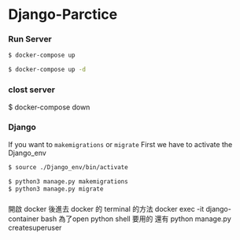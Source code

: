 # Django-Parctice

### Run Server
```sh
$ docker-compose up
```

```sh
$ docker-compose up -d
```

### clost server
$ docker-compose down

### Django
If you want to `makemigrations` or `migrate`
First we have to activate the Django_env

```sh
$ source ./Django_env/bin/activate
```

```sh
$ python3 manage.py makemigrations
$ python3 manage.py migrate
```

###

開啟 docker 後進去 docker 的 terminal 的方法
docker exec -it django-container bash
為了open python shell 要用的
還有 python manage.py createsuperuser
